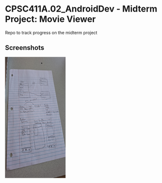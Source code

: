 # CPSC411A.02_AndroidDev - Midterm Project: Movie Viewer
Repo to track progress on the midterm project


## Screenshots
<img src="screenshots/screenshot_1.jpg" alt="Project Sketch" width=200 height=400>